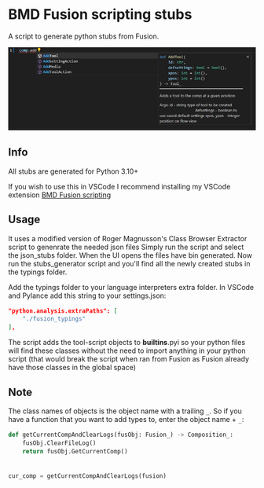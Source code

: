 # BMD Fusion scripting stubs

A script to generate python stubs from Fusion.

![Example](resources/example.jpg)

## Info

All stubs are generated for Python 3.10+

If you wish to use this in VSCode I recommend installing my VSCode extension [BMD Fusion scripting](https://marketplace.visualstudio.com/items?itemName=EmberLightVFX.bmd-fusion-scripting)

## Usage

It uses a modified version of Roger Magnusson's Class Browser Extractor script to genenrate the needed json files
Simply run the script and select the json_stubs folder. When the UI opens the files have bin generated.
Now run the stubs_generator script and you'll find all the newly created stubs in the typings folder.

Add the typings folder to your language interpreters extra folder.
In VSCode and Pylance add this string to your settings.json:

```json
"python.analysis.extraPaths": [
    "./fusion_typings"
],
```

The script adds the tool-script objects to __builtins__.pyi so your python files will find these classes without the need to import anything in your python script (that would break the script when ran from Fusion as Fusion already have those classes in the global space)

## Note

The class names of objects is the object name with a trailing `_`.
So if you have a function that you want to add types to, enter the object name + `_`:

```python
def getCurrentCompAndClearLogs(fusObj: Fusion_) -> Composition_:
    fusObj.ClearFileLog()
    return fusObj.GetCurrentComp()


cur_comp = getCurrentCompAndClearLogs(fusion)
```
